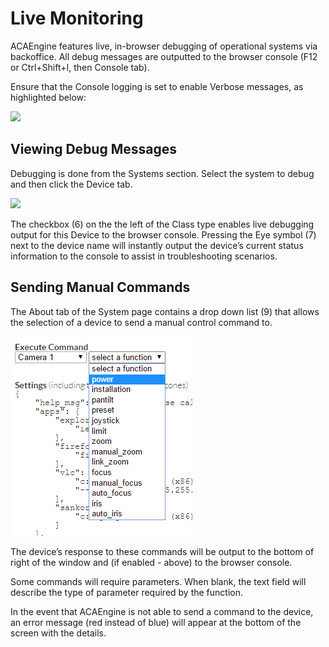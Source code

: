 # Live Monitoring

ACAEngine features live, in-browser debugging of operational systems via backoffice. All debug messages are outputted to the browser console \(F12 or Ctrl+Shift+I, then Console tab\).

Ensure that the Console logging is set to enable Verbose messages, as highlighted below:

![](https://lh5.googleusercontent.com/gC3SWQZi72o9VJN20__6t2Gm98EOkW6auqqcK-7hlmHqhAwyKX287Ideh3hOr2lWWVkH6eCk2QixB9vti4vlp-uwA3ZR8Ur6jdAnmARPaPBXMMfkEqTtHdi18R_WuNAgV2ADXWRi)

## Viewing Debug Messages

Debugging is done from the Systems section. Select the system to debug and then click the Device tab.

![](https://lh3.googleusercontent.com/bUE_wgSIhyteqyXzLPOUkay0LDrCYC9v2NY4NFanjqRMMLOaoXQ_NYuqZuUEK8oIu6lCwZSIzSgcHbMhvcv14PTa1OXN_nthiB2w6QD3-PKBdKcZ9QshWlr2_dydBlxfkzQLKNMC)

The checkbox \(6\) on the the left of the Class type enables live debugging output for this Device to the browser console. Pressing the Eye symbol \(7\) next to the device name will instantly output the device’s current status information to the console to assist in troubleshooting scenarios.

## Sending Manual Commands

The About tab of the System page contains a drop down list \(9\) that allows the selection of a device to send a manual control command to.

![](../../.gitbook/assets/image8.png)

The device’s response to these commands will be output to the bottom of right of the window and \(if enabled - above\) to the browser console.

Some commands will require parameters. When blank, the text field will describe the type of parameter required by the function.

In the event that ACAEngine is not able to send a command to the device, an error message \(red instead of blue\) will appear at the bottom of the screen with the details.

